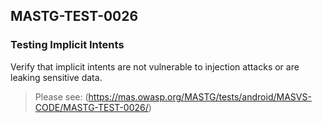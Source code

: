 ##  MASTG-TEST-0026

### Testing Implicit Intents

Verify that implicit intents are not vulnerable to injection attacks or are leaking sensitive data. 

> Please see: (https://mas.owasp.org/MASTG/tests/android/MASVS-CODE/MASTG-TEST-0026/)